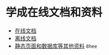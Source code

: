 # 学成在线文档和资料

- [在线文档](https://bit.ly/2MBHAEl)
- [离线文档](https://lanzous.com/iOu60dcv1wj)
- [静态页面和数据库等其他资料](https://pan.baidu.com/s/1rbiHmRcIY6aCwwP4wFaluA) `8hee`